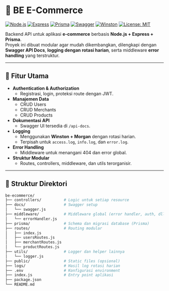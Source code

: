 # 🛒 BE E-Commerce

[![Node.js](https://img.shields.io/badge/node-%3E%3D16-green?logo=node.js)](https://nodejs.org/)
[![Express](https://img.shields.io/badge/express-4.x-blue?logo=express)](https://expressjs.com/)
[![Prisma](https://img.shields.io/badge/prisma-ORM-orange?logo=prisma)](https://www.prisma.io/)
[![Swagger](https://img.shields.io/badge/docs-Swagger-brightgreen?logo=swagger)](http://localhost:4000/api-docs)
[![Winston](https://img.shields.io/badge/logging-winston-yellow)](https://github.com/winstonjs/winston)
[![License: MIT](https://img.shields.io/badge/license-MIT-purple)](LICENSE)

Backend API untuk aplikasi **e-commerce** berbasis **Node.js + Express + Prisma**.  
Proyek ini dibuat modular agar mudah dikembangkan, dilengkapi dengan **Swagger API Docs**, **logging dengan rotasi harian**, serta middleware **error handling** yang terstruktur.

---

## 🚀 Fitur Utama

- **Authentication & Authorization**
  - Registrasi, login, proteksi route dengan JWT.
- **Manajemen Data**
  - CRUD Users
  - CRUD Merchants
  - CRUD Products
- **Dokumentasi API**
  - Swagger UI tersedia di `/api-docs`.
- **Logging**
  - Menggunakan **Winston + Morgan** dengan rotasi harian.
  - Terpisah untuk `access.log`, `info.log`, dan `error.log`.
- **Error Handling**
  - Middleware untuk menangani 404 dan error global.
- **Struktur Modular**
  - Routes, controllers, middleware, dan utils terorganisir.

---

## 📂 Struktur Direktori

```bash
be-ecommerce/
├── controllers/          # Logic untuk setiap resource
├── docs/                 # Swagger setup
│   └── swagger.js
├── middleware/           # Middleware global (error handler, auth, dll)
│   └── errorHandler.js
├── prisma/               # Schema dan migrasi database (Prisma)
├── routes/               # Routing modular
│   ├── index.js
│   ├── usersRoutes.js
│   ├── merchantRoutes.js
│   └── productRoutes.js
├── utils/                # Logger dan helper lainnya
│   └── logger.js
├── public/               # Static files (opsional)
├── logs/                 # Hasil log rotasi harian
├── .env                  # Konfigurasi environment
├── index.js              # Entry point aplikasi
├── package.json
└── README.md
